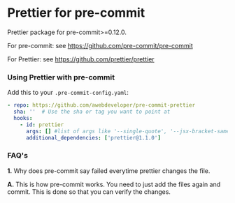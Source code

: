 Prettier for pre-commit
========================

Prettier package for pre-commit>=0.12.0.

For pre-commit: see https://github.com/pre-commit/pre-commit

For Prettier: see https://github.com/prettier/prettier


### Using Prettier with pre-commit

Add this to your `.pre-commit-config.yaml`:

```yaml
- repo: https://github.com/awebdeveloper/pre-commit-prettier
  sha: ''  # Use the sha or tag you want to point at
  hooks:
    - id: prettier
      args: [] #list of args like '--single-quote', '--jsx-bracket-same-line', '--print-width 120', '--no-bracket-spacing'
      additional_dependencies: ['prettier@1.1.0']
 ```          
 
  ### FAQ's
  
  **1.** Why does pre-commit say failed everytime prettier changes the file.
  
  **A.** This is how pre-commit works. You need to just add the files again and commit. This is done so that you can verify the changes.  


   
